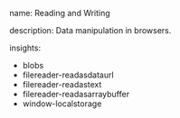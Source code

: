 name: Reading and Writing

description: Data manipulation in browsers.

insights:
  - blobs
  - filereader-readasdataurl
  - filereader-readastext
  - filereader-readasarraybuffer
  - window-localstorage
